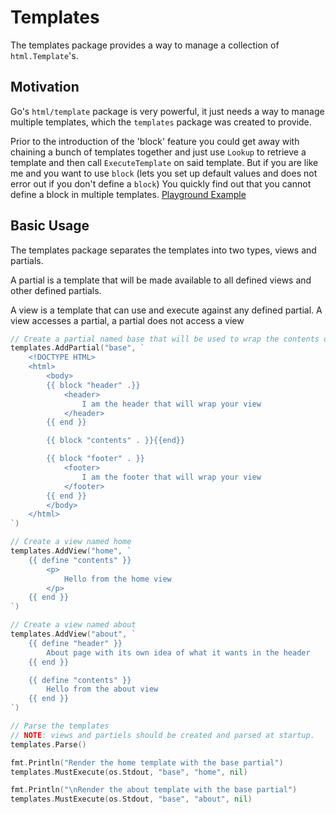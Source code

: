 # Templates

The templates package provides a way to manage a collection of `html.Template`'s.


## Motivation

Go's `html/template` package is very powerful, it just needs a way to 
manage multiple templates, which the `templates` package was created to provide.

Prior to the introduction of the 'block' feature you could get away with chaining a bunch
of templates together and just use `Lookup` to retrieve a template and then call `ExecuteTemplate`
on said template. But if you are like me and you want to use `block` (lets you set up default values
and does not error out if you don't define a `block`) 
You quickly find out that you cannot define a block in multiple templates. [Playground Example](https://play.golang.org/p/6GBUT0-FyW)

## Basic Usage

The templates package separates the templates into two types, views and partials.

A partial is a template that will be made available to all defined views and other defined partials.

A view is a template that can use and execute against any defined partial. A view accesses a partial, a partial does not
access a view

```go
// Create a partial named base that will be used to wrap the contents of a view
templates.AddPartial("base", `
	<!DOCTYPE HTML>
	<html>
		<body>
		{{ block "header" .}}
			<header>
				I am the header that will wrap your view
			</header>
		{{ end }}

		{{ block "contents" . }}{{end}}

		{{ block "footer" . }}
			<footer>
				I am the footer that will wrap your view
			</footer>
		{{ end }}
		</body>
	</html>
`)

// Create a view named home
templates.AddView("home", `
	{{ define "contents" }}
		<p>
			Hello from the home view
		</p>
	{{ end }}
`)

// Create a view named about
templates.AddView("about", `
	{{ define "header" }}
		About page with its own idea of what it wants in the header
	{{ end }}

	{{ define "contents" }}
		Hello from the about view
	{{ end }}
`)

// Parse the templates
// NOTE: views and partiels should be created and parsed at startup.
templates.Parse()

fmt.Println("Render the home template with the base partial")
templates.MustExecute(os.Stdout, "base", "home", nil)

fmt.Println("\nRender the about template with the base partial")
templates.MustExecute(os.Stdout, "base", "about", nil)
```

